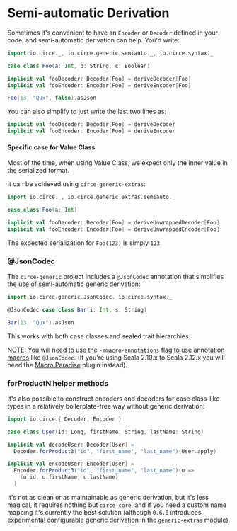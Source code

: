 Semi-automatic Derivation
=========================

Sometimes it's convenient to have an `Encoder` or `Decoder` defined in your code, and semi-automatic derivation can help. You'd write:

```scala mdoc:silent
import io.circe._, io.circe.generic.semiauto._, io.circe.syntax._

case class Foo(a: Int, b: String, c: Boolean)

implicit val fooDecoder: Decoder[Foo] = deriveDecoder[Foo]
implicit val fooEncoder: Encoder[Foo] = deriveEncoder[Foo]

Foo(13, "Qux", false).asJson
```

You can also simplify to just write the last two lines as:

```scala mdoc:silent:nest
implicit val fooDecoder: Decoder[Foo] = deriveDecoder
implicit val fooEncoder: Encoder[Foo] = deriveEncoder
```

#### Specific case for Value Class

Most of the time, when using Value Class, we expect only the inner value in the serialized format.

It can be achieved using `circe-generic-extras`:

```scala mdoc:silent:reset
import io.circe._, io.circe.generic.extras.semiauto._

case class Foo(a: Int)

implicit val fooDecoder: Decoder[Foo] = deriveUnwrappedDecoder[Foo]
implicit val fooEncoder: Encoder[Foo] = deriveUnwrappedEncoder[Foo]
```

The expected serialization for `Foo(123)` is simply `123`

### @JsonCodec

The `circe-generic` project includes a `@JsonCodec` annotation that simplifies the
use of semi-automatic generic derivation:

```scala mdoc:reset
import io.circe.generic.JsonCodec, io.circe.syntax._

@JsonCodec case class Bar(i: Int, s: String)

Bar(13, "Qux").asJson
```

This works with both case classes and sealed trait hierarchies.

NOTE: You will need to use the `-Ymacro-annotations` flag to use [annotation macros](https://docs.scala-lang.org/overviews/macros/annotations.html) like `@JsonCodec`. (If you're using Scala 2.10.x to Scala 2.12.x you will need the [Macro Paradise](https://docs.scala-lang.org/overviews/macros/paradise.html) plugin instead).

### forProductN helper methods

It's also possible to construct encoders and decoders for case class-like types
in a relatively boilerplate-free way without generic derivation:

```scala mdoc
import io.circe.{ Decoder, Encoder }

case class User(id: Long, firstName: String, lastName: String)

implicit val decodeUser: Decoder[User] =
  Decoder.forProduct3("id", "first_name", "last_name")(User.apply)

implicit val encodeUser: Encoder[User] =
  Encoder.forProduct3("id", "first_name", "last_name")(u =>
    (u.id, u.firstName, u.lastName)
  )
```

It's not as clean or as maintainable as generic derivation, but it's less magical, it requires nothing but `circe-core`, and if you need a custom name mapping it's currently the best solution (although `0.6.0` introduces experimental configurable generic derivation in the `generic-extras` module).

